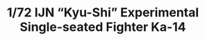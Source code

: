 ---
layout: product
title: "1/72 IJN “Kyu-Shi” Experimental Single-seated Fighter Ka-14"
price: "3600" 
desc: "Maketa"
img_path: "/assets/img/FP33.webp"
brand: "FineMolds"
available: false
special_offer: false
new: false
soon: false
cat: "010000"
subcat: "015900"
subsubcat: "0N/A"
sifra: "FP33"
popular: false
---